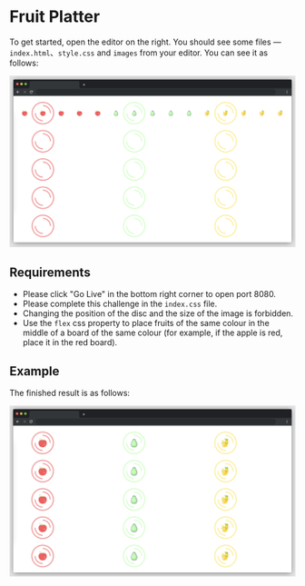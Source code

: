 # Fruit Platter

To get started, open the editor on the right. You should see some files — `index.html`、`style.css` and `images` from your editor. You can see it as follows:

![unfinished](./assets/unfinished.png)

## Requirements

- Please click "Go Live" in the bottom right corner to open port 8080.
- Please complete this challenge in the `index.css` file.
- Changing the position of the disc and the size of the image is forbidden.
- Use the `flex` css property to place fruits of the same colour in the middle of a board of the same colour (for example, if the apple is red, place it in the red board).

## Example

The finished result is as follows:

![finished](./assets/finished.png)

